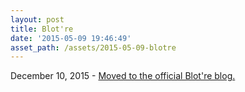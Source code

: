 ```yaml
---
layout: post
title: Blot're
date: '2015-05-09 19:46:49'
asset_path: /assets/2015-05-09-blotre
---
```

December 10, 2015 - [Moved to the official Blot're blog.](http://blog.blot.re/introducting-blotre/)